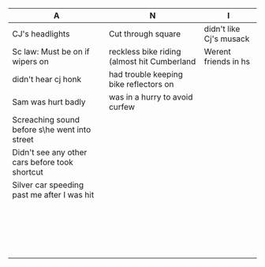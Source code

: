 |          A          |          N          |          I          |
|---------------------|---------------------|---------------------|
| CJ's headlights     | Cut through square  | didn't like Cj's musack |
| Sc law: Must be on if wipers on  | reckless bike riding (almost hit Cumberland | Werent friends in hs |
| didn't hear cj honk | had trouble keeping bike reflectors on |                     |
| Sam was hurt badly  | was in a hurry to avoid curfew |          |
| Screaching sound before s\he went into street |                     |                     |
| Didn't see any other cars before took shortcut |                     |                     |
| Silver car speeding past me after I was hit |                     |                     |
|                     |                     |                     |
|                     |                     |                     |
|                     |                     |                     |
|                     |                     |                     |
|                     |                     |                     |
|                     |                     |                     |
|                     |                     |                     |
|                     |                     |                     |
|                     |                     |                     |
|                     |                     |                     |
|                     |                     |                     |
|                     |                     |                     |
|                     |                     |                     |
|                     |                     |                     |
|                     |                     |                     |
|                     |                     |                     |
|                     |                     |                     |
|                     |                     |                     |
|                     |                     |                     |
